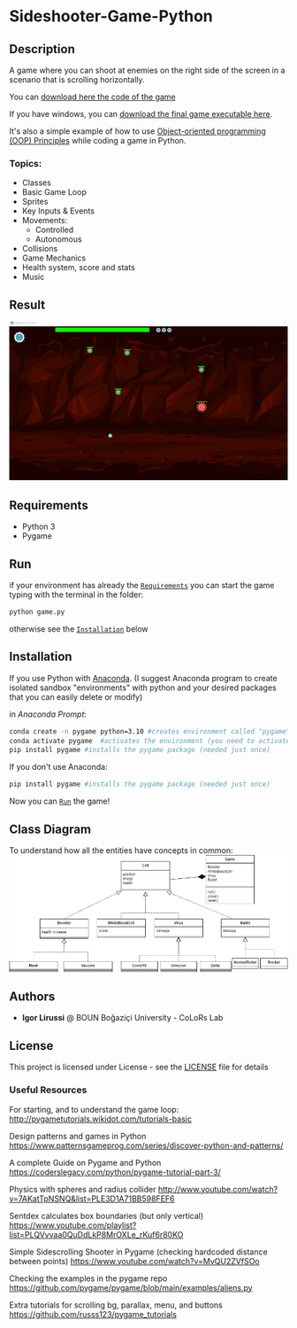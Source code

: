 # Sideshooter-Game-Python
## Description 
A game where you can shoot at enemies on the right side of the screen in a scenario that is scrolling horizontally. 

You can [download here the code of the game](https://github.com/igor-lirussi/Sideshooter-Game-Python/archive/refs/heads/main.zip)

If you have windows, you can [download the final game executable here](https://github.com/igor-lirussi/Sideshooter-Game-Python/releases/latest/download/Sideshooter-Game-Python.exe).

It's also a simple example of how to use [Object-oriented programming (OOP) Principles](https://en.wikipedia.org/wiki/Object-oriented_programming) while coding a game in Python.

### Topics:
- Classes 
- Basic Game Loop
- Sprites
- Key Inputs & Events
- Movements:
	- Controlled
	- Autonomous
- Collisions
- Game Mechanics
- Health system, score and stats
- Music

## Result
![Result](./img/result.gif)

## Requirements
- Python 3
- Pygame

## Run
if your environment has already the [`Requirements`](#requirements) you can start the game typing with the terminal in the folder: 
```bash
python game.py
```
otherwise see the  [`Installation`](#installation) below

## Installation
If you use Python with [Anaconda](https://www.anaconda.com/download). (I suggest Anaconda program to create isolated sandbox "environments" with python and your desired packages that you can easily delete or modify) 

in *Anaconda Prompt*:
```bash
conda create -n pygame python=3.10 #creates environment called "pygame" with python (needed just once)
conda activate pygame  #activates the environment (you need to activate the environment every time you open the prompt)
pip install pygame #installs the pygame package (needed just once)
```

If you don't use Anaconda:
```bash
pip install pygame #installs the pygame package (needed just once)
```
Now you can  [`Run`](#run) the game!

## Class Diagram
To understand how all the entities have concepts in common:
![ClassDiagram](./diagrams/SimpleClassDiagram.png)

## Authors
* **Igor Lirussi** @ BOUN Boğaziçi University - CoLoRs Lab

## License
This project is licensed under License - see the [LICENSE](LICENSE) file for details

### Useful Resources

For starting, and to understand the game loop:
 http://pygametutorials.wikidot.com/tutorials-basic

Design patterns and games in Python
 https://www.patternsgameprog.com/series/discover-python-and-patterns/

A complete Guide on Pygame and Python
 https://coderslegacy.com/python/pygame-tutorial-part-3/

Physics with spheres and radius collider
 http://www.youtube.com/watch?v=7AKatTpNSNQ&list=PLE3D1A71BB598FEF6

Sentdex calculates box boundaries (but only vertical)
 https://www.youtube.com/playlist?list=PLQVvvaa0QuDdLkP8MrOXLe_rKuf6r80KO

Simple Sidescrolling Shooter in Pygame (checking hardcoded distance between points)
 https://www.youtube.com/watch?v=MvQU2ZVfSOo

Checking the examples in the pygame repo
 https://github.com/pygame/pygame/blob/main/examples/aliens.py
 
Extra tutorials for scrolling bg, parallax, menu, and buttons
 https://github.com/russs123/pygame_tutorials
